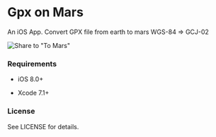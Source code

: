 # Gpx on Mars
An iOS App.
Convert GPX file from earth to mars
WGS-84 => GCJ-02

![Share to "To Mars"](http://duanjstatic.qiniudn.com/hran/2016/01/14/145275590535843_IMG_0331.jpg)
### Requirements

* iOS 8.0+

* Xcode 7.1+

### License

See LICENSE for details.